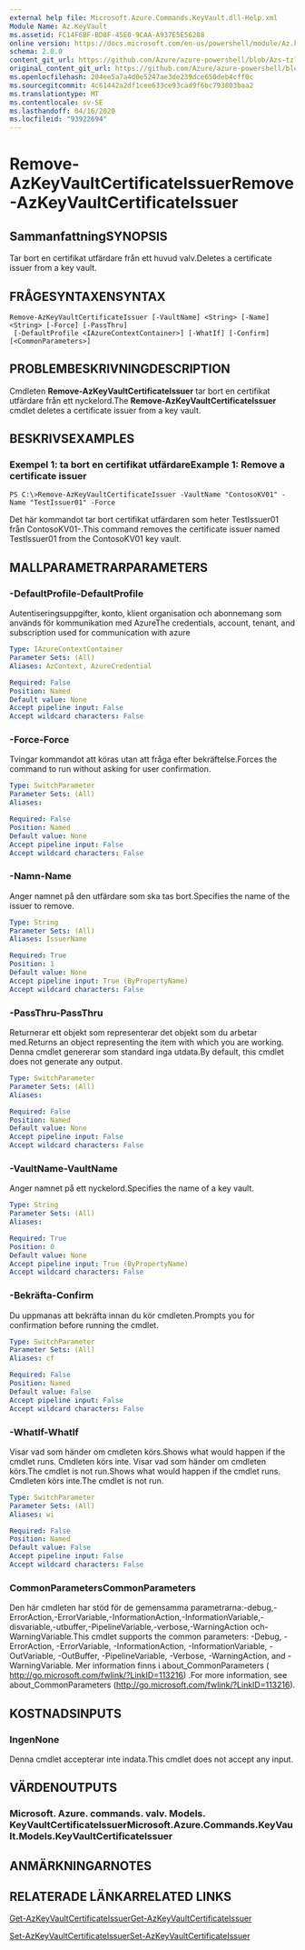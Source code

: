 ```yaml
---
external help file: Microsoft.Azure.Commands.KeyVault.dll-Help.xml
Module Name: Az.KeyVault
ms.assetid: FC14F6BF-BD8F-45E0-9CAA-A937E5E56288
online version: https://docs.microsoft.com/en-us/powershell/module/Az.keyvault/remove-AzKeyvaultcertificateissuer
schema: 2.0.0
content_git_url: https://github.com/Azure/azure-powershell/blob/Azs-tzl/src/KeyVault/KeyVault/help/Remove-AzKeyVaultCertificateIssuer.md
original_content_git_url: https://github.com/Azure/azure-powershell/blob/Azs-tzl/src/KeyVault/KeyVault/help/Remove-AzKeyVaultCertificateIssuer.md
ms.openlocfilehash: 204ee5a7a4d0e5247ae3de239dce650deb4cff0c
ms.sourcegitcommit: 4c61442a2df1cee633ce93cad9f6bc793803baa2
ms.translationtype: MT
ms.contentlocale: sv-SE
ms.lasthandoff: 04/16/2020
ms.locfileid: "93922694"
---
```

# <span data-ttu-id="de657-101">Remove-AzKeyVaultCertificateIssuer</span><span class="sxs-lookup"><span data-stu-id="de657-101">Remove-AzKeyVaultCertificateIssuer</span></span>

## <span data-ttu-id="de657-102">Sammanfattning</span><span class="sxs-lookup"><span data-stu-id="de657-102">SYNOPSIS</span></span>
<span data-ttu-id="de657-103">Tar bort en certifikat utfärdare från ett huvud valv.</span><span class="sxs-lookup"><span data-stu-id="de657-103">Deletes a certificate issuer from a key vault.</span></span>

## <span data-ttu-id="de657-104">FRÅGESYNTAXEN</span><span class="sxs-lookup"><span data-stu-id="de657-104">SYNTAX</span></span>

```
Remove-AzKeyVaultCertificateIssuer [-VaultName] <String> [-Name] <String> [-Force] [-PassThru]
 [-DefaultProfile <IAzureContextContainer>] [-WhatIf] [-Confirm] [<CommonParameters>]
```

## <span data-ttu-id="de657-105">PROBLEMBESKRIVNING</span><span class="sxs-lookup"><span data-stu-id="de657-105">DESCRIPTION</span></span>
<span data-ttu-id="de657-106">Cmdleten **Remove-AzKeyVaultCertificateIssuer** tar bort en certifikat utfärdare från ett nyckelord.</span><span class="sxs-lookup"><span data-stu-id="de657-106">The **Remove-AzKeyVaultCertificateIssuer** cmdlet deletes a certificate issuer from a key vault.</span></span>

## <span data-ttu-id="de657-107">BESKRIVS</span><span class="sxs-lookup"><span data-stu-id="de657-107">EXAMPLES</span></span>

### <span data-ttu-id="de657-108">Exempel 1: ta bort en certifikat utfärdare</span><span class="sxs-lookup"><span data-stu-id="de657-108">Example 1: Remove a certificate issuer</span></span>
```
PS C:\>Remove-AzKeyVaultCertificateIssuer -VaultName "ContosoKV01" -Name "TestIssuer01" -Force
```

<span data-ttu-id="de657-109">Det här kommandot tar bort certifikat utfärdaren som heter TestIssuer01 från ContosoKV01-.</span><span class="sxs-lookup"><span data-stu-id="de657-109">This command removes the certificate issuer named TestIssuer01 from the ContosoKV01 key vault.</span></span>

## <span data-ttu-id="de657-110">MALLPARAMETRAR</span><span class="sxs-lookup"><span data-stu-id="de657-110">PARAMETERS</span></span>

### <span data-ttu-id="de657-111">-DefaultProfile</span><span class="sxs-lookup"><span data-stu-id="de657-111">-DefaultProfile</span></span>
<span data-ttu-id="de657-112">Autentiseringsuppgifter, konto, klient organisation och abonnemang som används för kommunikation med Azure</span><span class="sxs-lookup"><span data-stu-id="de657-112">The credentials, account, tenant, and subscription used for communication with azure</span></span>

```yaml
Type: IAzureContextContainer
Parameter Sets: (All)
Aliases: AzContext, AzureCredential

Required: False
Position: Named
Default value: None
Accept pipeline input: False
Accept wildcard characters: False
```

### <span data-ttu-id="de657-113">-Force</span><span class="sxs-lookup"><span data-stu-id="de657-113">-Force</span></span>
<span data-ttu-id="de657-114">Tvingar kommandot att köras utan att fråga efter bekräftelse.</span><span class="sxs-lookup"><span data-stu-id="de657-114">Forces the command to run without asking for user confirmation.</span></span>

```yaml
Type: SwitchParameter
Parameter Sets: (All)
Aliases: 

Required: False
Position: Named
Default value: None
Accept pipeline input: False
Accept wildcard characters: False
```

### <span data-ttu-id="de657-115">-Namn</span><span class="sxs-lookup"><span data-stu-id="de657-115">-Name</span></span>
<span data-ttu-id="de657-116">Anger namnet på den utfärdare som ska tas bort.</span><span class="sxs-lookup"><span data-stu-id="de657-116">Specifies the name of the issuer to remove.</span></span>

```yaml
Type: String
Parameter Sets: (All)
Aliases: IssuerName

Required: True
Position: 1
Default value: None
Accept pipeline input: True (ByPropertyName)
Accept wildcard characters: False
```

### <span data-ttu-id="de657-117">-PassThru</span><span class="sxs-lookup"><span data-stu-id="de657-117">-PassThru</span></span>
<span data-ttu-id="de657-118">Returnerar ett objekt som representerar det objekt som du arbetar med.</span><span class="sxs-lookup"><span data-stu-id="de657-118">Returns an object representing the item with which you are working.</span></span>
<span data-ttu-id="de657-119">Denna cmdlet genererar som standard inga utdata.</span><span class="sxs-lookup"><span data-stu-id="de657-119">By default, this cmdlet does not generate any output.</span></span>

```yaml
Type: SwitchParameter
Parameter Sets: (All)
Aliases: 

Required: False
Position: Named
Default value: None
Accept pipeline input: False
Accept wildcard characters: False
```

### <span data-ttu-id="de657-120">-VaultName</span><span class="sxs-lookup"><span data-stu-id="de657-120">-VaultName</span></span>
<span data-ttu-id="de657-121">Anger namnet på ett nyckelord.</span><span class="sxs-lookup"><span data-stu-id="de657-121">Specifies the name of a key vault.</span></span>

```yaml
Type: String
Parameter Sets: (All)
Aliases: 

Required: True
Position: 0
Default value: None
Accept pipeline input: True (ByPropertyName)
Accept wildcard characters: False
```

### <span data-ttu-id="de657-122">-Bekräfta</span><span class="sxs-lookup"><span data-stu-id="de657-122">-Confirm</span></span>
<span data-ttu-id="de657-123">Du uppmanas att bekräfta innan du kör cmdleten.</span><span class="sxs-lookup"><span data-stu-id="de657-123">Prompts you for confirmation before running the cmdlet.</span></span>

```yaml
Type: SwitchParameter
Parameter Sets: (All)
Aliases: cf

Required: False
Position: Named
Default value: False
Accept pipeline input: False
Accept wildcard characters: False
```

### <span data-ttu-id="de657-124">-WhatIf</span><span class="sxs-lookup"><span data-stu-id="de657-124">-WhatIf</span></span>
<span data-ttu-id="de657-125">Visar vad som händer om cmdleten körs.</span><span class="sxs-lookup"><span data-stu-id="de657-125">Shows what would happen if the cmdlet runs.</span></span>
<span data-ttu-id="de657-126">Cmdleten körs inte. Visar vad som händer om cmdleten körs.</span><span class="sxs-lookup"><span data-stu-id="de657-126">The cmdlet is not run.Shows what would happen if the cmdlet runs.</span></span>
<span data-ttu-id="de657-127">Cmdleten körs inte.</span><span class="sxs-lookup"><span data-stu-id="de657-127">The cmdlet is not run.</span></span>

```yaml
Type: SwitchParameter
Parameter Sets: (All)
Aliases: wi

Required: False
Position: Named
Default value: False
Accept pipeline input: False
Accept wildcard characters: False
```

### <span data-ttu-id="de657-128">CommonParameters</span><span class="sxs-lookup"><span data-stu-id="de657-128">CommonParameters</span></span>
<span data-ttu-id="de657-129">Den här cmdleten har stöd för de gemensamma parametrarna:-debug,-ErrorAction,-ErrorVariable,-InformationAction,-InformationVariable,-disvariable,-utbuffer,-PipelineVariable,-verbose,-WarningAction och-WarningVariable.</span><span class="sxs-lookup"><span data-stu-id="de657-129">This cmdlet supports the common parameters: -Debug, -ErrorAction, -ErrorVariable, -InformationAction, -InformationVariable, -OutVariable, -OutBuffer, -PipelineVariable, -Verbose, -WarningAction, and -WarningVariable.</span></span> <span data-ttu-id="de657-130">Mer information finns i about_CommonParameters ( http://go.microsoft.com/fwlink/?LinkID=113216) .</span><span class="sxs-lookup"><span data-stu-id="de657-130">For more information, see about_CommonParameters (http://go.microsoft.com/fwlink/?LinkID=113216).</span></span>

## <span data-ttu-id="de657-131">KOSTNADS</span><span class="sxs-lookup"><span data-stu-id="de657-131">INPUTS</span></span>

### <span data-ttu-id="de657-132">Ingen</span><span class="sxs-lookup"><span data-stu-id="de657-132">None</span></span>
<span data-ttu-id="de657-133">Denna cmdlet accepterar inte indata.</span><span class="sxs-lookup"><span data-stu-id="de657-133">This cmdlet does not accept any input.</span></span>

## <span data-ttu-id="de657-134">VÄRDEN</span><span class="sxs-lookup"><span data-stu-id="de657-134">OUTPUTS</span></span>

### <span data-ttu-id="de657-135">Microsoft. Azure. commands. valv. Models. KeyVaultCertificateIssuer</span><span class="sxs-lookup"><span data-stu-id="de657-135">Microsoft.Azure.Commands.KeyVault.Models.KeyVaultCertificateIssuer</span></span>

## <span data-ttu-id="de657-136">ANMÄRKNINGAR</span><span class="sxs-lookup"><span data-stu-id="de657-136">NOTES</span></span>

## <span data-ttu-id="de657-137">RELATERADE LÄNKAR</span><span class="sxs-lookup"><span data-stu-id="de657-137">RELATED LINKS</span></span>

[<span data-ttu-id="de657-138">Get-AzKeyVaultCertificateIssuer</span><span class="sxs-lookup"><span data-stu-id="de657-138">Get-AzKeyVaultCertificateIssuer</span></span>](./Get-AzKeyVaultCertificateIssuer.md)

[<span data-ttu-id="de657-139">Set-AzKeyVaultCertificateIssuer</span><span class="sxs-lookup"><span data-stu-id="de657-139">Set-AzKeyVaultCertificateIssuer</span></span>](./Set-AzKeyVaultCertificateIssuer.md)


